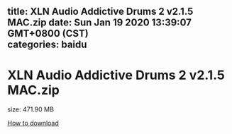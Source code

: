 
title: XLN Audio Addictive Drums 2 v2.1.5 MAC.zip
date: Sun Jan 19 2020 13:39:07 GMT+0800 (CST)    
categories: baidu
---

# XLN Audio Addictive Drums 2 v2.1.5 MAC.zip
size: 471.90 MB
 
 

[How to download](https://bpcam.bemobtrk.com/go/2ceec3aa-1ca2-46d6-b9ff-aaa5c184517c?jno=4446)